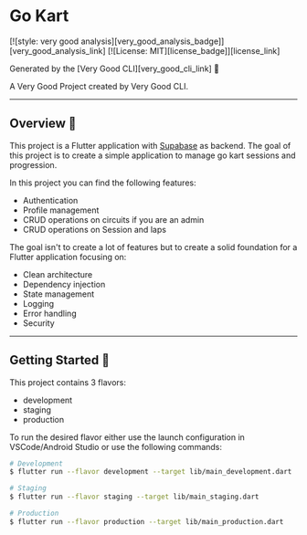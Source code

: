 # Go Kart

[![style: very good analysis][very_good_analysis_badge]][very_good_analysis_link]
[![License: MIT][license_badge]][license_link]

Generated by the [Very Good CLI][very_good_cli_link] 🤖

A Very Good Project created by Very Good CLI.

---

## Overview 📖

This project is a Flutter application with [Supabase](https://supabase.io/) as backend.
The goal of this project is to create a simple application to manage go kart sessions and progression.

In this project you can find the following features:

- Authentication
- Profile management
- CRUD operations on circuits if you are an admin
- CRUD operations on Session and laps

The goal isn't to create a lot of features but to create a solid foundation for a Flutter application focusing on:

- Clean architecture
- Dependency injection
- State management
- Logging
- Error handling
- Security

---

## Getting Started 🚀

This project contains 3 flavors:

- development
- staging
- production

To run the desired flavor either use the launch configuration in VSCode/Android Studio or use the following commands:

```sh
# Development
$ flutter run --flavor development --target lib/main_development.dart

# Staging
$ flutter run --flavor staging --target lib/main_staging.dart

# Production
$ flutter run --flavor production --target lib/main_production.dart
```
